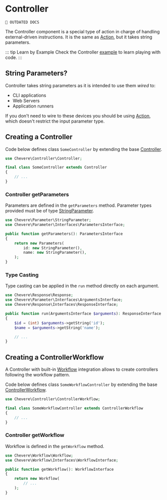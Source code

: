 # Controller

`🚧 OUTDATED DOCS`

The Controller component is a special type of action in charge of handling external-driven instructions. It is the same as [Action](Action.md), but it takes string parameters.

::: tip Learn by Example
Check the Controller [example](https://github.com/chevere/examples/tree/main/00.HelloWorld#00controllerphp) to learn playing with code.
:::

## String Parameters?

Controller takes string parameters as it is intended to use them   _wired_ to:

* CLI applications
* Web Servers
* Application runners

If you don't need to wire to these devices you should be using [Action](Action.md), which doesn't restrict the input parameter type.

## Creating a Controller

Code below defines class `SomeController` by extending the base [Controller](../reference/Chevere/Components/Controller/Controller.md).

```php
use Chevere\Controller\Controller;

final class SomeController extends Controller
{
    // ...
}
```

### Controller getParameters

Parameters are defined in the `getParameters` method. Parameter types provided must be of type [StringParameter](Parameter.md#string-paramater).

```php
use Chevere\Parameter\StringParameter;
use Chevere\Parameter\Interfaces\ParametersInterface;

public function getParameters(): ParametersInterface
{
    return new Parameters(
        id: new StringParameter(),
        name: new StringParameter(),
    );
}
```

### Type Casting

Type casting can be applied in the `run` method directly on each argument.

```php
use Chevere\Response\Response;
use Chevere\Parameter\Interfaces\ArgumentsInterface;
use Chevere\Response\Interfaces\ResponseInterface;

public function run(ArgumentsInterface $arguments): ResponseInterface
{
    $id = (int) $arguments->getString('id');
    $name = $arguments->getString('name');

    // ...
}
```

## Creating a ControllerWorkflow

A Controller with built-in [Workflow](Workflow.md) integration allows to create controllers following the workflow pattern.

Code below defines class `SomeWorkflowController` by extending the base [ControllerWorkflow](../reference/Chevere/Components/Controller/ControllerWorkflow.md).

```php
use Chevere\Controller\ControllerWorkflow;

final class SomeWorkflowController extends ControllerWorkflow
{
    // ...
}
```

### Controller getWorkflow

Workflow is defined in the `getWorkflow` method.

```php
use Chevere\Workflow\Workflow;
use Chevere\Workflow\Interfaces\WorkflowInterface;

public function getWorkflow(): WorkflowInterface
{
    return new Workflow(
        // ...
    );
}
```
